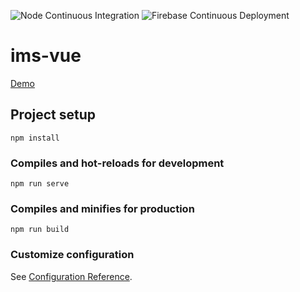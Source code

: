 ![Node Continuous Integration](https://github.com/cuesto/ims-vue/workflows/Node%20Continuous%20Integration/badge.svg)
![Firebase Continuous Deployment](https://github.com/cuesto/ims-vue/workflows/Firebase%20Continuous%20Deployment/badge.svg)
# ims-vue
[Demo](https://ims-spa.web.app/)

## Project setup
```
npm install
```

### Compiles and hot-reloads for development
```
npm run serve
```

### Compiles and minifies for production
```
npm run build
```

### Customize configuration
See [Configuration Reference](https://cli.vuejs.org/config/).
